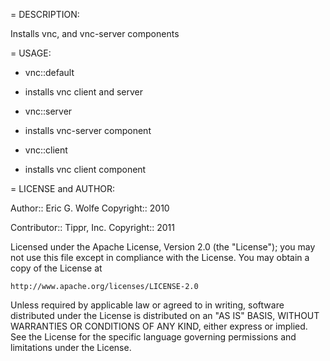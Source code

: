 = DESCRIPTION:

Installs vnc, and vnc-server components 

= USAGE:

* vnc::default 

 - installs vnc client and server

* vnc::server 

 - installs vnc-server component 

* vnc::client 

 - installs vnc client component

= LICENSE and AUTHOR:

Author:: Eric G. Wolfe
Copyright:: 2010

Contributor:: Tippr, Inc.
Copyright:: 2011

Licensed under the Apache License, Version 2.0 (the "License");
you may not use this file except in compliance with the License.
You may obtain a copy of the License at

    http://www.apache.org/licenses/LICENSE-2.0

Unless required by applicable law or agreed to in writing, software
distributed under the License is distributed on an "AS IS" BASIS,
WITHOUT WARRANTIES OR CONDITIONS OF ANY KIND, either express or implied.
See the License for the specific language governing permissions and
limitations under the License.


